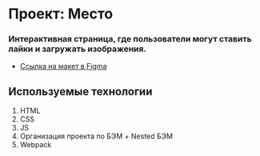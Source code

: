 # Проект: Место

### Интерактивная страница, где пользователи могут ставить лайки и загружать изображения.
* [Ссылка на макет в Figma](https://www.figma.com/file/2cn9N9jSkmxD84oJik7xL7/JavaScript.-Sprint-4?node-id=0%3A1)

## Используемые технологии
<ol>
  <li>HTML</li>
  <li>CSS</li>
  <li>JS</li>
  <li>Организация проекта по БЭМ + Nested БЭМ</li>  
  <li>Webpack</li> 
</ol>
